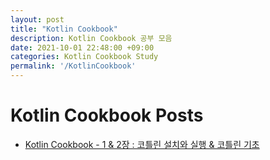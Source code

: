 ```yaml
---
layout: post
title: "Kotlin Cookbook"
description: Kotlin Cookbook 공부 모음
date: 2021-10-01 22:48:00 +09:00
categories: Kotlin Cookbook Study
permalink: '/KotlinCookbook'
---
```


# Kotlin Cookbook Posts
- [Kotlin Cookbook - 1 & 2장 : 코틀린 설치와 실행 & 코틀린 기초](https://yoowonyoung.github.io/posts/Kotlin-Cookbook-01/)